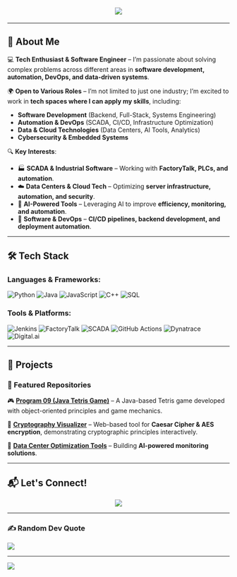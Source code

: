 <h1 align="center">
  <img src="https://readme-typing-svg.herokuapp.com?font=Fira+Code&duration=3000&pause=1000&color=0A8FEF&center=true&vCenter=true&width=500&lines=Hey+there%2C+I'm+Joshua+Annor+%F0%9F%91%8B">
</h1>

---

## **📌 About Me**
💻 **Tech Enthusiast & Software Engineer** – I’m passionate about solving complex problems across different areas in **software development, automation, DevOps, and data-driven systems**.  

🌍 **Open to Various Roles** – I’m not limited to just one industry; I’m excited to work in **tech spaces where I can apply my skills**, including:  
- **Software Development** (Backend, Full-Stack, Systems Engineering)  
- **Automation & DevOps** (SCADA, CI/CD, Infrastructure Optimization)  
- **Data & Cloud Technologies** (Data Centers, AI Tools, Analytics)  
- **Cybersecurity & Embedded Systems**  

🔍 **Key Interests**:  
- 🏭 **SCADA & Industrial Software** – Working with **FactoryTalk, PLCs, and automation**.  
- ☁️ **Data Centers & Cloud Tech** – Optimizing **server infrastructure, automation, and security**.  
- 🤖 **AI-Powered Tools** – Leveraging AI to improve **efficiency, monitoring, and automation**.  
- 🚀 **Software & DevOps** – **CI/CD pipelines, backend development, and deployment automation**.  

---

## **🛠 Tech Stack**
### **Languages & Frameworks**:
![Python](https://img.shields.io/badge/Python-3776AB?style=for-the-badge&logo=python&logoColor=white)
![Java](https://img.shields.io/badge/Java-ED8B00?style=for-the-badge&logo=java&logoColor=white)
![JavaScript](https://img.shields.io/badge/JavaScript-F7DF1E?style=for-the-badge&logo=javascript&logoColor=black)
![C++](https://img.shields.io/badge/C++-00599C?style=for-the-badge&logo=c%2B%2B&logoColor=white)
![SQL](https://img.shields.io/badge/SQL-4479A1?style=for-the-badge&logo=mysql&logoColor=white)

### **Tools & Platforms**:
![Jenkins](https://img.shields.io/badge/Jenkins-D24939?style=for-the-badge&logo=jenkins&logoColor=white)
![FactoryTalk](https://img.shields.io/badge/FactoryTalk-FE5000?style=for-the-badge&logo=rockwell-automation&logoColor=white)
![SCADA](https://img.shields.io/badge/SCADA-00599C?style=for-the-badge&logo=rockwell-automation&logoColor=white)
![GitHub Actions](https://img.shields.io/badge/GitHub_Actions-2088FF?style=for-the-badge&logo=github-actions&logoColor=white)
![Dynatrace](https://img.shields.io/badge/Dynatrace-3776AB?style=for-the-badge&logo=dynatrace&logoColor=white)
![Digital.ai](https://img.shields.io/badge/Digital.ai-FF6F00?style=for-the-badge&logo=datadog&logoColor=white)

---

## **🔧 Projects**
### **🚀 Featured Repositories**
🎮 **[Program 09 (Java Tetris Game)](https://github.com/joshuaannor/tetris)**  – A Java-based Tetris game developed with object-oriented principles and game mechanics.

🔐 **[Cryptography Visualizer](https://github.com/joshuaannor/Cryptography)** – Web-based tool for **Caesar Cipher & AES encryption**, demonstrating cryptographic principles interactively.

🚀 **[Data Center Optimization Tools](https://github.com/joshuaannor/ai-data-center-dashboard/tree/main)** – Building **AI-powered monitoring solutions**.

---

## **📬 Let's Connect!**
<p align="center">
  <a href="https://www.linkedin.com/in/joshua-annor/"
    <img src="https://img.shields.io/badge/LinkedIn-0A66C2?style=for-the-badge&logo=linkedin&logoColor=white" />
  </a>
  <a href="https://github.com/joshuaannor">
    <img src="https://img.shields.io/badge/GitHub-181717?style=for-the-badge&logo=github&logoColor=white" />
  </a>
</p>

---

### ✍️ Random Dev Quote
![](https://quotes-github-readme.vercel.app/api?type=horizontal&theme=radical)

---
[![](https://visitcount.itsvg.in/api?id=joshuaannor&icon=0&color=0)](https://visitcount.itsvg.in)

